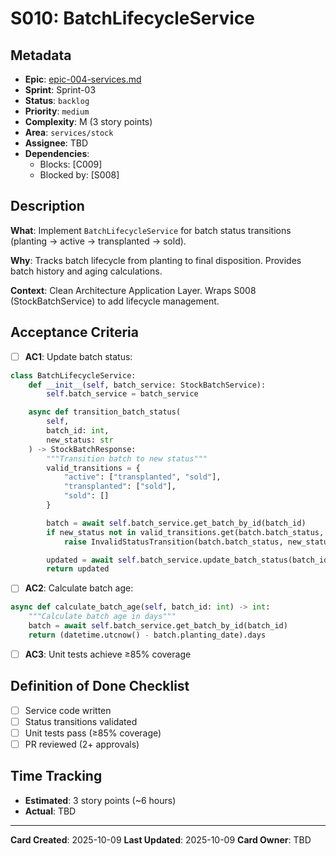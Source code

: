 # S010: BatchLifecycleService

## Metadata

- **Epic**: [epic-004-services.md](../../02_epics/epic-004-services.md)
- **Sprint**: Sprint-03
- **Status**: `backlog`
- **Priority**: `medium`
- **Complexity**: M (3 story points)
- **Area**: `services/stock`
- **Assignee**: TBD
- **Dependencies**:
    - Blocks: [C009]
    - Blocked by: [S008]

## Description

**What**: Implement `BatchLifecycleService` for batch status transitions (planting → active →
transplanted → sold).

**Why**: Tracks batch lifecycle from planting to final disposition. Provides batch history and aging
calculations.

**Context**: Clean Architecture Application Layer. Wraps S008 (StockBatchService) to add lifecycle
management.

## Acceptance Criteria

- [ ] **AC1**: Update batch status:

```python
class BatchLifecycleService:
    def __init__(self, batch_service: StockBatchService):
        self.batch_service = batch_service

    async def transition_batch_status(
        self,
        batch_id: int,
        new_status: str
    ) -> StockBatchResponse:
        """Transition batch to new status"""
        valid_transitions = {
            "active": ["transplanted", "sold"],
            "transplanted": ["sold"],
            "sold": []
        }

        batch = await self.batch_service.get_batch_by_id(batch_id)
        if new_status not in valid_transitions.get(batch.batch_status, []):
            raise InvalidStatusTransition(batch.batch_status, new_status)

        updated = await self.batch_service.update_batch_status(batch_id, new_status)
        return updated
```

- [ ] **AC2**: Calculate batch age:

```python
async def calculate_batch_age(self, batch_id: int) -> int:
    """Calculate batch age in days"""
    batch = await self.batch_service.get_batch_by_id(batch_id)
    return (datetime.utcnow() - batch.planting_date).days
```

- [ ] **AC3**: Unit tests achieve ≥85% coverage

## Definition of Done Checklist

- [ ] Service code written
- [ ] Status transitions validated
- [ ] Unit tests pass (≥85% coverage)
- [ ] PR reviewed (2+ approvals)

## Time Tracking

- **Estimated**: 3 story points (~6 hours)
- **Actual**: TBD

---

**Card Created**: 2025-10-09
**Last Updated**: 2025-10-09
**Card Owner**: TBD
